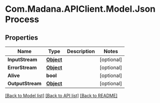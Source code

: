 
# Com.Madana.APIClient.Model.JsonProcess

## Properties

Name | Type | Description | Notes
------------ | ------------- | ------------- | -------------
**InputStream** | [**Object**](.md) |  | [optional] 
**ErrorStream** | [**Object**](.md) |  | [optional] 
**Alive** | **bool** |  | [optional] 
**OutputStream** | [**Object**](.md) |  | [optional] 

[[Back to Model list]](../README.md#documentation-for-models)
[[Back to API list]](../README.md#documentation-for-api-endpoints)
[[Back to README]](../README.md)

